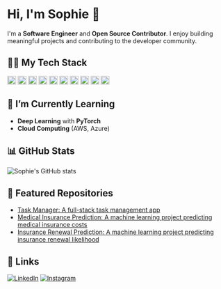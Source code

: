 # Hi, I'm Sophie 👋

I'm a **Software Engineer** and **Open Source Contributor**. I enjoy building meaningful projects and contributing to the developer community.

## 🧑‍💻 My Tech Stack
<img src="https://upload.wikimedia.org/wikipedia/commons/a/a7/React-icon.svg" alt="React" width="20"/>
<img src="https://upload.wikimedia.org/wikipedia/commons/6/64/Node.js_logo_2015.svg" alt="Node.js" width="20"/>
<img src="https://upload.wikimedia.org/wikipedia/commons/6/64/Node.js_logo_2015.svg" alt="Express.js" width="20"/>
<img src="https://upload.wikimedia.org/wikipedia/commons/2/29/Postgresql_elephant.svg" alt="PostgreSQL" width="20"/>
<img src="https://upload.wikimedia.org/wikipedia/commons/c/c3/Python-logo-notext.svg" alt="Python" width="20"/>
<img src="https://upload.wikimedia.org/wikipedia/commons/3/38/Jupyter_logo.svg" alt="Jupyter" width="20"/>
<img src="https://upload.wikimedia.org/wikipedia/commons/6/64/Node.js_logo_2015.svg" alt="SQL" width="20"/>
<img src="https://upload.wikimedia.org/wikipedia/commons/4/46/MongoDB_Logo.svg" alt="MongoDB" width="20"/>
<img src="https://upload.wikimedia.org/wikipedia/commons/1/18/C%2B%2B_Logo.svg" alt="C++" width="20"/>
<img src="https://upload.wikimedia.org/wikipedia/commons/6/63/JavaScript-logo.svg" alt="JavaScript" width="20"/>

## 🌱 I’m Currently Learning
- **Deep Learning** with **PyTorch**
- **Cloud Computing** (AWS, Azure)

## 📊 GitHub Stats
![Sophie's GitHub stats](https://github-readme-stats.vercel.app/api?username=sophiebits&show_icons=true&hide_title=true&count_private=true&theme=blue-green)

## 📝 Featured Repositories
- [Task Manager: A full-stack task management app](https://github.com/sophiebits/task-manager)
- [Medical Insurance Prediction: A machine learning project predicting medical insurance costs](https://github.com/sophiebits/medical-insurance)
- [Insurance Renewal Prediction: A machine learning project predicting insurance renewal likelihood](https://github.com/sophiebits/insurance-renewal)

## 🔗 Links
[![LinkedIn](https://upload.wikimedia.org/wikipedia/commons/0/01/LinkedIn_Logo_2023.svg)](https://www.linkedin.com/in/sophie-alpert)
[![Instagram](https://upload.wikimedia.org/wikipedia/commons/a/a5/Instagram_icon.png)](https://www.instagram.com/sophiebits)
